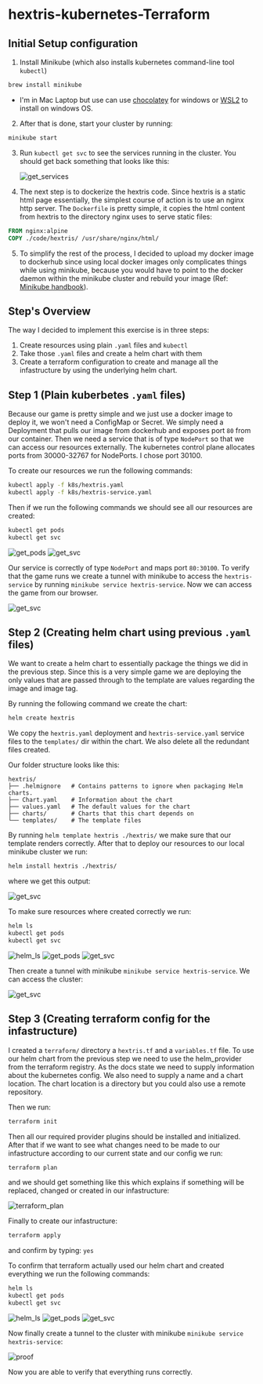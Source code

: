# hextris-kubernetes-Terraform

## Initial Setup configuration

1. Install Minikube (which also installs kubernetes command-line tool `kubectl`)

```bash
brew install minikube 
```
- I'm in Mac Laptop but use can use [chocolatey](https://chocolatey.org/install) for windows or [WSL2](https://learn.microsoft.com/en-us/windows/wsl/)  to install on windows OS.

2. After that is done, start your cluster by running:

```bash
minikube start
```

3. Run `kubectl get svc` to see the services running in the cluster. You should get back something that looks like this:

   ![get_services](https://res.cloudinary.com/dlreovtdb/image/upload/v1734256245/1m_bn9ufm.png)

4. The next step is to dockerize the hextris code. Since hextris is a static html page essentially, the simplest course of action is to use an nginx http server. The `Dockerfile` is pretty simple, it copies the html content from hextris to the directory nginx uses to serve static files:

```Dockerfile
FROM nginx:alpine
COPY ./code/hextris/ /usr/share/nginx/html/
```

5. To simplify the rest of the process, I decided to upload my docker image to dockerhub since using local docker images only complicates things while using minikube, because you would have to point to the docker daemon within the minikube cluster and rebuild your image (Ref: [Minikube handbook](https://minikube.sigs.k8s.io/docs/handbook/pushing/#1-pushing-directly-to-the-in-cluster-docker-daemon-docker-env)).

## Step's Overview

The way I decided to implement this exercise is in three steps:

1. Create resources using plain `.yaml` files and `kubectl`
2. Take those `.yaml` files and create a helm chart with them
3. Create a terraform configuration to create and manage all the infastructure by using the underlying helm chart.

## Step 1 (Plain kuberbetes `.yaml` files)

Because our game is pretty simple and we just use a docker image to deploy it, we won't need a ConfigMap or Secret. We simply need a Deployment that pulls our image from dockerhub and exposes port `80` from our container. Then we need a service that is of type `NodePort` so that we can access our resources externally. The kubernetes control plane allocates ports from 30000-32767 for NodePorts. I chose port 30100.

To create our resources we run the following commands:

```bash
kubectl apply -f k8s/hextris.yaml
kubectl apply -f k8s/hextris-service.yaml
```

Then if we run the following commands we should see all our resources are created:

```bash
kubectl get pods
kubectl get svc
```

![get_pods](https://res.cloudinary.com/dlreovtdb/image/upload/v1734256246/2m_get_pods_pyxlp5.png)
![get_svc](https://res.cloudinary.com/dlreovtdb/image/upload/v1734256246/3m_get_svc_dh7k7o.png)

Our service is correctly of type `NodePort` and maps port `80:30100`. To verify that the game runs we create a tunnel with minikube to access the `hextris-service` by running `minikube service hextris-service`. Now we can access the game from our browser.

![get_svc](https://res.cloudinary.com/dlreovtdb/image/upload/v1734256246/4m_game_lpfwol.png)

## Step 2 (Creating helm chart using previous `.yaml` files)

We want to create a helm chart to essentially package the things we did in the previous step. Since this is a very simple game we are deploying the only values that are passed through to the template are values regarding the image and image tag.

By running the following command we create the chart:

```bash
helm create hextris
```

We copy the `hextris.yaml` deployment and `hextris-service.yaml` service files to the `templates/` dir within the chart. We also delete all the redundant files created.

Our folder structure looks like this:

```
hextris/
├── .helmignore   # Contains patterns to ignore when packaging Helm charts.
├── Chart.yaml    # Information about the chart
├── values.yaml   # The default values for the chart
├── charts/       # Charts that this chart depends on
└── templates/    # The template files
```

By running `helm template hextris ./hextris/` we make sure that our template renders correctly. After that to deploy our resources to our local minikube cluster we run:

```bash
helm install hextris ./hextris/
```

where we get this output:

![get_svc](https://res.cloudinary.com/dlreovtdb/image/upload/v1734256247/5m_helm_install_pfhi3i.png)

To make sure resources where created correctly we run:

```bash
helm ls
kubectl get pods
kubectl get svc
```

![helm_ls](https://res.cloudinary.com/dlreovtdb/image/upload/v1734256247/6m_helm_ls_czesj9.png)
![get_pods](https://res.cloudinary.com/dlreovtdb/image/upload/v1734256249/7m_get_pods_jgkwlb.png)
![get_svc](https://res.cloudinary.com/dlreovtdb/image/upload/v1734256249/8m_get_svc_mw5axf.png) 

Then create a tunnel with minikube `minikube service hextris-service`. We can access the cluster:

![get_svc](https://res.cloudinary.com/dlreovtdb/image/upload/v1734256250/9m_proof_w4d2wt.png)

## Step 3 (Creating terraform config for the infastructure)

I created a `terraform/` directory a `hextris.tf` and a `variables.tf` file.
To use our helm chart from the previous step we need to use the helm_provider from the terraform registry. As the docs state we need to supply information about the kubernetes config. We also need to supply a name and a chart location. The chart location is a directory but you could also use a remote repository.

Then we run:

```bash
terraform init
```

Then all our required provider plugins should be installed and initialized. After that if we want to see what changes need to be made to our infastructure according to our current state and our config we run:

```bash
terraform plan
```

and we should get something like this which explains if something will be replaced, changed or created in our infastructure:

![terraform_plan](https://res.cloudinary.com/dlreovtdb/image/upload/v1734256251/10m_plan_ewmw4a.png)

Finally to create our infastructure:

```bash
terraform apply
```

and confirm by typing: `yes`

To confirm that terraform actually used our helm chart and created everything we run the following commands:

```bash
helm ls
kubectl get pods
kubectl get svc
```

![helm_ls](https://res.cloudinary.com/dlreovtdb/image/upload/v1734256252/11m_helm_ls_qcvo99.png) 
![get_pods](https://res.cloudinary.com/dlreovtdb/image/upload/v1734256253/12m_helm_ls_dq6uyc.png) 
![get_svc](https://res.cloudinary.com/dlreovtdb/image/upload/v1734256254/13m_get_svc_g6prsp.png)

Now finally create a tunnel to the cluster with minikube `minikube service hextris-service`:

![proof](https://res.cloudinary.com/dlreovtdb/image/upload/v1734256255/14_m_proof_qnd3cx.png)

Now you are able to verify that everything runs correctly.